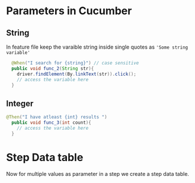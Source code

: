 # Parameters in Cucumber 

## String 

In feature file keep the varaible string inside single quotes as `'Some string variable'`

```java
  @When("I search for {string}") // case sensitive 
  public void func_2(String str){
    driver.findElement(By.linkText(str)).click();
    // access the variable here 
  }
```

## Integer 

```java
@Then("I have atleast {int} results ")
  public void func_3(int count){
    // access the variable here 
  }
```

# Step Data table

Now for multiple values as parameter in a step we create a step data table. 
